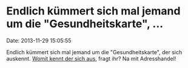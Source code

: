 Endlich kümmert sich mal jemand um die \"Gesundheitskarte\", \...
=================================================================

Date: 2013-11-29 15:05:55

Endlich kümmert sich mal jemand um die \"Gesundheitskarte\", der sich
auskennt. [Womit kennt der sich aus](http://www.heise.de/-2057396),
fragt ihr? Na mit Adresshandel!
